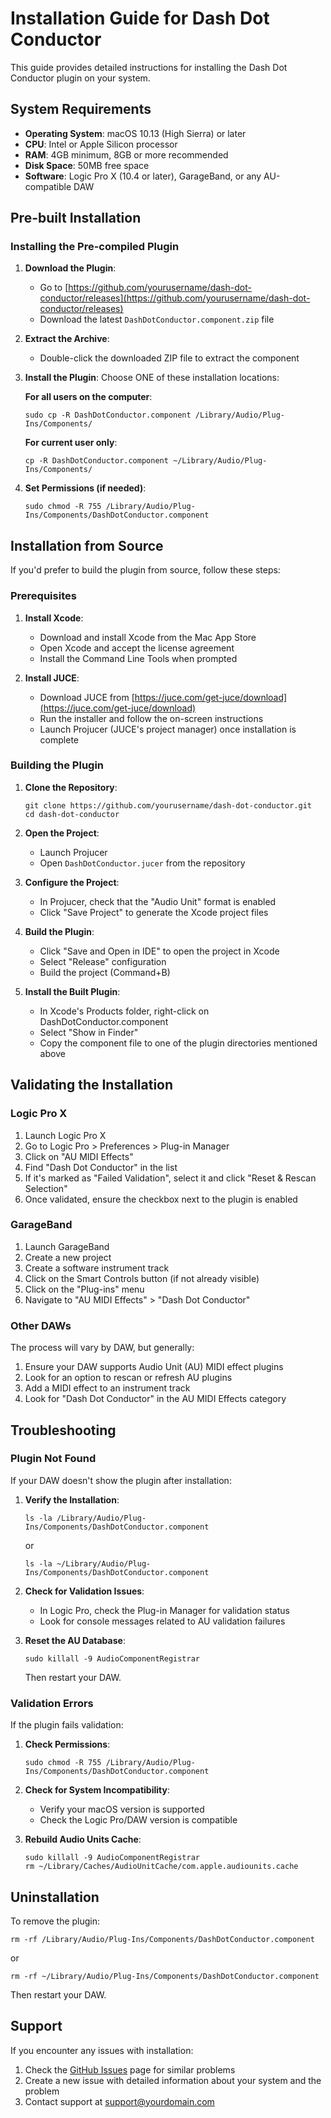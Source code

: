 # Installation Guide for Dash Dot Conductor

This guide provides detailed instructions for installing the Dash Dot Conductor plugin on your system.

## System Requirements

- **Operating System**: macOS 10.13 (High Sierra) or later
- **CPU**: Intel or Apple Silicon processor
- **RAM**: 4GB minimum, 8GB or more recommended
- **Disk Space**: 50MB free space
- **Software**: Logic Pro X (10.4 or later), GarageBand, or any AU-compatible DAW

## Pre-built Installation

### Installing the Pre-compiled Plugin

1. **Download the Plugin**:
   - Go to [https://github.com/yourusername/dash-dot-conductor/releases](https://github.com/yourusername/dash-dot-conductor/releases)
   - Download the latest `DashDotConductor.component.zip` file

2. **Extract the Archive**:
   - Double-click the downloaded ZIP file to extract the component

3. **Install the Plugin**:
   Choose ONE of these installation locations:
   
   **For all users on the computer**:
   ```
   sudo cp -R DashDotConductor.component /Library/Audio/Plug-Ins/Components/
   ```
   
   **For current user only**:
   ```
   cp -R DashDotConductor.component ~/Library/Audio/Plug-Ins/Components/
   ```

4. **Set Permissions (if needed)**:
   ```
   sudo chmod -R 755 /Library/Audio/Plug-Ins/Components/DashDotConductor.component
   ```

## Installation from Source

If you'd prefer to build the plugin from source, follow these steps:

### Prerequisites

1. **Install Xcode**:
   - Download and install Xcode from the Mac App Store
   - Open Xcode and accept the license agreement
   - Install the Command Line Tools when prompted

2. **Install JUCE**:
   - Download JUCE from [https://juce.com/get-juce/download](https://juce.com/get-juce/download)
   - Run the installer and follow the on-screen instructions
   - Launch Projucer (JUCE's project manager) once installation is complete

### Building the Plugin

1. **Clone the Repository**:
   ```
   git clone https://github.com/yourusername/dash-dot-conductor.git
   cd dash-dot-conductor
   ```

2. **Open the Project**:
   - Launch Projucer
   - Open `DashDotConductor.jucer` from the repository

3. **Configure the Project**:
   - In Projucer, check that the "Audio Unit" format is enabled
   - Click "Save Project" to generate the Xcode project files

4. **Build the Plugin**:
   - Click "Save and Open in IDE" to open the project in Xcode
   - Select "Release" configuration
   - Build the project (Command+B)

5. **Install the Built Plugin**:
   - In Xcode's Products folder, right-click on DashDotConductor.component
   - Select "Show in Finder"
   - Copy the component file to one of the plugin directories mentioned above

## Validating the Installation

### Logic Pro X

1. Launch Logic Pro X
2. Go to Logic Pro > Preferences > Plug-in Manager
3. Click on "AU MIDI Effects"
4. Find "Dash Dot Conductor" in the list
5. If it's marked as "Failed Validation", select it and click "Reset & Rescan Selection"
6. Once validated, ensure the checkbox next to the plugin is enabled

### GarageBand

1. Launch GarageBand
2. Create a new project
3. Create a software instrument track
4. Click on the Smart Controls button (if not already visible)
5. Click on the "Plug-ins" menu
6. Navigate to "AU MIDI Effects" > "Dash Dot Conductor"

### Other DAWs

The process will vary by DAW, but generally:
1. Ensure your DAW supports Audio Unit (AU) MIDI effect plugins
2. Look for an option to rescan or refresh AU plugins
3. Add a MIDI effect to an instrument track
4. Look for "Dash Dot Conductor" in the AU MIDI Effects category

## Troubleshooting

### Plugin Not Found

If your DAW doesn't show the plugin after installation:

1. **Verify the Installation**:
   ```
   ls -la /Library/Audio/Plug-Ins/Components/DashDotConductor.component
   ```
   or
   ```
   ls -la ~/Library/Audio/Plug-Ins/Components/DashDotConductor.component
   ```

2. **Check for Validation Issues**:
   - In Logic Pro, check the Plug-in Manager for validation status
   - Look for console messages related to AU validation failures

3. **Reset the AU Database**:
   ```
   sudo killall -9 AudioComponentRegistrar
   ```
   Then restart your DAW.

### Validation Errors

If the plugin fails validation:

1. **Check Permissions**:
   ```
   sudo chmod -R 755 /Library/Audio/Plug-Ins/Components/DashDotConductor.component
   ```

2. **Check for System Incompatibility**:
   - Verify your macOS version is supported
   - Check the Logic Pro/DAW version is compatible

3. **Rebuild Audio Units Cache**:
   ```
   sudo killall -9 AudioComponentRegistrar
   rm ~/Library/Caches/AudioUnitCache/com.apple.audiounits.cache
   ```

## Uninstallation

To remove the plugin:

```
rm -rf /Library/Audio/Plug-Ins/Components/DashDotConductor.component
```
or
```
rm -rf ~/Library/Audio/Plug-Ins/Components/DashDotConductor.component
```

Then restart your DAW.

## Support

If you encounter any issues with installation:

1. Check the [GitHub Issues](https://github.com/yourusername/dash-dot-conductor/issues) page for similar problems
2. Create a new issue with detailed information about your system and the problem
3. Contact support at support@yourdomain.com

